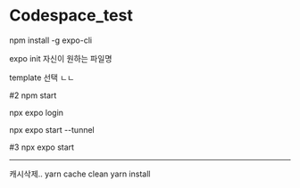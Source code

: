 # Codespace_test

npm install -g expo-cli

expo init 자신이 원하는 파일명

template 선택 ㄴㄴ

#2 npm start

npx expo login

npx expo start --tunnel

#3 npx expo start


---

캐시삭제.. 
yarn cache clean
yarn install